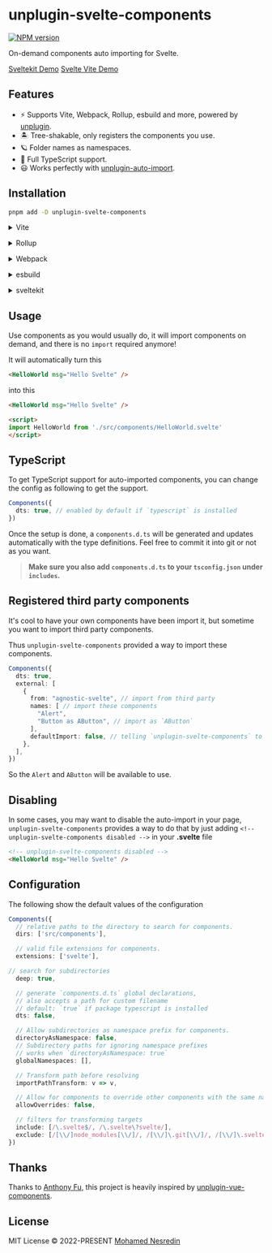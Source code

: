 # unplugin-svelte-components

[![NPM version](https://img.shields.io/npm/v/unplugin-svelte-components?color=a1b858&label=)](https://www.npmjs.com/package/unplugin-svelte-components)

On-demand components auto importing for Svelte.

[Sveltekit Demo](https://stackblitz.com/edit/sveltejs-kit-template-default-bmc4wn)
[Svelte Vite Demo](https://stackblitz.com/edit/vitejs-vite-19qjgd)

## Features

- ⚡️ Supports Vite, Webpack, Rollup, esbuild and more, powered by <a href="https://github.com/unjs/unplugin">unplugin</a>.
- 🏝 Tree-shakable, only registers the components you use.
- 🪐 Folder names as namespaces.
- 🦾 Full TypeScript support.
- 😃 Works perfectly with [unplugin-auto-import](https://github.com/antfu/unplugin-auto-import).

## Installation

```bash
pnpm add -D unplugin-svelte-components
```

<details>
<summary>Vite</summary><br>

```ts
// vite.config.ts
import Components from 'unplugin-svelte-components/vite'

export default defineConfig({
  plugins: [
    Components({ /* options */ }),
  ],
})
```

<br></details>

<details>
<summary>Rollup</summary><br>

```ts
// rollup.config.js
import Components from 'unplugin-svelte-components/rollup'

export default {
  plugins: [
    Components({ /* options */ }),
  ],
}
```

<br></details>


<details>
<summary>Webpack</summary><br>

```ts
// webpack.config.js
module.exports = {
  /* ... */
  plugins: [
    require('unplugin-svelte-components/webpack')({ /* options */ }),
  ],
}
```
<br></details>

<details>
<summary>esbuild</summary><br>

```ts
// esbuild.config.js
import { build } from 'esbuild'

build({
  /* ... */
  plugins: [
    require('unplugin-svelte-components/esbuild')({
      /* options */
    }),
  ],
})
```

<br></details>

<details>
<summary>sveltekit</summary><br>

```ts
// vite.config.ts
import Components from 'unplugin-svelte-components/vite'

export default defineConfig({
  plugins: [
    Components({ /* options */ }), // before sveltekit plugin
    sveltekit(),
  ],
})
```

<br></details>

## Usage

Use components as you would usually do, it will import components on demand, and there is no `import` required anymore!

It will automatically turn this

```html
<HelloWorld msg="Hello Svelte" />
```

into this

```html
<HelloWorld msg="Hello Svelte" />

<script>
import HelloWorld from './src/components/HelloWorld.svelte'
</script>
```

## TypeScript

To get TypeScript support for auto-imported components, you can change the config as following to get the support.

```ts
Components({
  dts: true, // enabled by default if `typescript` is installed
})
```

Once the setup is done, a `components.d.ts` will be generated and updates automatically with the type definitions. Feel free to commit it into git or not as you want.

> **Make sure you also add `components.d.ts` to your `tsconfig.json` under `includes`.**

## Registered third party components

It's cool to have your own components have been import it, but sometime you want to import third party components.

Thus `unplugin-svelte-components` provided a way to import these components.

```ts
Components({
  dts: true,
  external: [
    {
      from: "agnostic-svelte", // import from third party
      names: [ // import these components
        "Alert",
        "Button as AButton", // import as `AButton`
      ],
      defaultImport: false, // telling `unplugin-svelte-components` to import any component as non-default export
    },
  ],
})
```

So the `Alert` and `AButton` will be available to use.

## Disabling

In some cases, you may want to disable the auto-import in your page, `unplugin-svelte-components` provides a way to do that by just adding `<!-- unplugin-svelte-components disabled -->` in your **.svelte** file

```html
<!-- unplugin-svelte-components disabled -->
<HelloWorld msg="Hello Svelte" />
```

## Configuration

The following show the default values of the configuration

```ts
Components({
  // relative paths to the directory to search for components.
  dirs: ['src/components'],

  // valid file extensions for components.
  extensions: ['svelte'],

// search for subdirectories
  deep: true,

  // generate `components.d.ts` global declarations,
  // also accepts a path for custom filename
  // default: `true` if package typescript is installed
  dts: false,

  // Allow subdirectories as namespace prefix for components.
  directoryAsNamespace: false,
  // Subdirectory paths for ignoring namespace prefixes
  // works when `directoryAsNamespace: true`
  globalNamespaces: [],

  // Transform path before resolving
  importPathTransform: v => v,

  // Allow for components to override other components with the same name
  allowOverrides: false,

  // filters for transforming targets
  include: [/\.svelte$/, /\.svelte\?svelte/],
  exclude: [/[\\/]node_modules[\\/]/, /[\\/]\.git[\\/]/, /[\\/]\.svelte-kit[\\/]/,],
})
```

## Thanks

Thanks to [Anthony Fu](https://github.com/antfu), this project is heavily inspired by [unplugin-vue-components](https://github.com/antfu/unplugin-vue-components/).

## License

MIT License © 2022-PRESENT [Mohamed Nesredin](https://github.com/Mohamed-Kaizen)